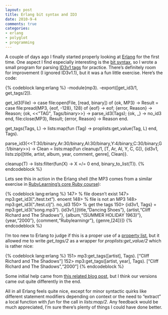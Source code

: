 ```yaml
---
layout: post
title: Erlang bit syntax and ID3
date: 2010-9-4
comments: true
categories:
- erlang
- polyglot
- programming
---
```

A couple of days ago I finally started properly looking at [Erlang](http://www.erlang.org/) for the first time. One aspect I find especially interesting is the [bit syntax](http://www.erlang.org/documentation/doc-5.6/doc/programming_examples/bit_syntax.html), so I wrote a small program for parsing [ID3v1 tags](http://www.id3.org/ID3v1) for practice. There’s definitely room for improvement (I ignored ID3v1.1), but it was a fun little exercise.
Here’s the code:

{% codeblock lang:erlang %}
-module(mp3).
-export([get_id3/1, get_tags/2]).

get_id3(File) ->
    case file:open(File, [read, binary]) of
        {ok, MP3} ->
            Result = case file:pread(MP3, {eof, -128}, 128) of
                {eof} -> eof;
                {error, Reason} -> Reason;
                {ok, <<"TAG", Tags/binary>>} -> parse_id3(Tags);
                {ok, _} -> no_id3
            end,
            file:close(MP3),
            Result;
        {error, Reason} -> Reason
    end.

get_tags(Tags, L) ->
    lists:map(fun (Tag) -> proplists:get_value(Tag, L) end, Tags).

parse_id3(<<T:30/binary,Ar:30/binary,Al:30/binary,Y:4/binary,C:30/binary,G:1/binary>>) ->
    Clean = lists:map(fun cleanup/1, [T, Ar, Al, Y, C, G]),
    {id3v1, lists:zip([title, artist, album, year, comment, genre], Clean)}.

cleanup(T) ->
    lists:filter(fun(X) -> X =/= 0 end, binary_to_list(T)).
{% endcodeblock %}

Lets see this in action in the Erlang shell (the MP3 comes from a similar exercise in [RubyLearning’s core Ruby course](http://rubylearning.org/class/course/category.php?id=2)):

{% codeblock lang:erlang %}
147> % file doesn’t exist
147> mp3:get_id3(“./test.txt”).
enoent
148> % file is not an MP3
148> mp3:get_id3(“./test.clj”).
no_id3
150> % get the tags
150> {id3v1, Tags} = mp3:get_id3(“song.mp3”).
{id3v1,[{title,“Dancing Shoes”},
 {artist,“Cliff Richard and The Shadows”},
 {album,“(SUMMER HOLIDAY 1963)”},
 {year,“2000”},
 {comment,“Rubylearningr”},
 {genre,[24]}]}
{% endcodeblock %}

I’m too new to Erlang to judge if this is a proper use of a [property list](http://www.erlang.org/doc/man/proplists.html), but it allowed me to write <em>get_tags/2</em> as a wrapper for
<em>proplists:get_value/2</em> which is rather nice:

{% codeblock lang:erlang %}
151> mp3:get_tags([artist], Tags).
[“Cliff Richard and The Shadows”]
152> mp3:get_tags([artist, year], Tags).
[“Cliff Richard and The Shadows”,“2000”]
{% endcodeblock %}

Some initial help came from [this related blog post](http://bigdingus.com/2007/05/27/id3v1-tags-via-erlang/), but I think our versions came out quite differently in the end.

All in all Erlang feels quite nice, except for minor syntactic quirks like different statement modifiers depending on context or the need to “extract” a local function with <em>fun</em> for the call in <em>lists:map/2</em>. Any feedback would be much appreciated, I’m sure there’s plenty of things I could have done better.
